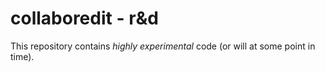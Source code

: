 # collaboredit - r&d 

This repository contains _highly experimental_ code (or will at some point in time).


